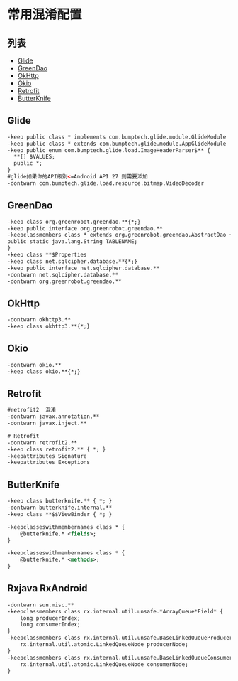 # 常用混淆配置
## 列表
* [Glide](#glide) 
* [GreenDao](#greenDao) 
* [OkHttp](#okhttp) 
* [Okio](#okio)
* [Retrofit](#retrofit)
* [ButterKnife](#butterknife)

## Glide
```xml
-keep public class * implements com.bumptech.glide.module.GlideModule
-keep public class * extends com.bumptech.glide.module.AppGlideModule
-keep public enum com.bumptech.glide.load.ImageHeaderParser$** {
  **[] $VALUES;
  public *;
}
#glide如果你的API级别<=Android API 27 则需要添加
-dontwarn com.bumptech.glide.load.resource.bitmap.VideoDecoder
```
## GreenDao
```xml
-keep class org.greenrobot.greendao.**{*;}
-keep public interface org.greenrobot.greendao.**
-keepclassmembers class * extends org.greenrobot.greendao.AbstractDao {
public static java.lang.String TABLENAME;
}
-keep class **$Properties
-keep class net.sqlcipher.database.**{*;}
-keep public interface net.sqlcipher.database.**
-dontwarn net.sqlcipher.database.**
-dontwarn org.greenrobot.greendao.**
```
## OkHttp
```xml
-dontwarn okhttp3.**
-keep class okhttp3.**{*;}
```
## Okio
```xml
-dontwarn okio.**
-keep class okio.**{*;}
```
## Retrofit
```xml
#retrofit2  混淆
-dontwarn javax.annotation.**
-dontwarn javax.inject.**

# Retrofit
-dontwarn retrofit2.**
-keep class retrofit2.** { *; }
-keepattributes Signature
-keepattributes Exceptions
```
## ButterKnife
```xml
-keep class butterknife.** { *; }
-dontwarn butterknife.internal.**
-keep class **$$ViewBinder { *; }

-keepclasseswithmembernames class * {
    @butterknife.* <fields>;
}

-keepclasseswithmembernames class * {
    @butterknife.* <methods>;
}
```
## Rxjava RxAndroid
```xml
-dontwarn sun.misc.**
-keepclassmembers class rx.internal.util.unsafe.*ArrayQueue*Field* {
    long producerIndex;
    long consumerIndex;
}
-keepclassmembers class rx.internal.util.unsafe.BaseLinkedQueueProducerNodeRef {
    rx.internal.util.atomic.LinkedQueueNode producerNode;
}
-keepclassmembers class rx.internal.util.unsafe.BaseLinkedQueueConsumerNodeRef {
    rx.internal.util.atomic.LinkedQueueNode consumerNode;
}
```
